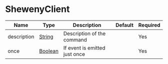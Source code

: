 # ShewenyClient

| Name        | Type                                                                                                | Description                   | Default | Required |
| ----------- | --------------------------------------------------------------------------------------------------- | ----------------------------- | ------- | -------- |
| description | [String](https://developer.mozilla.org/en-US/docs/Web/JavaScript/Reference/Global_Objects/String)   | Description of the command    |         | Yes      |
| once        | [Boolean](https://developer.mozilla.org/en-US/docs/Web/JavaScript/Reference/Global_Objects/Boolean) | If event is emitted just once |         | Yes      |
